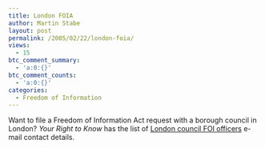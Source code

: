 ```yaml
---
title: London FOIA
author: Martin Stabe
layout: post
permalink: /2005/02/22/london-foia/
views:
  - 15
btc_comment_summary:
  - 'a:0:{}'
btc_comment_counts:
  - 'a:0:{}'
categories:
  - Freedom of Information
---
```

Want to file a Freedom of Information Act request with a borough council in London? *Your Right to Know* has the list of [London council FOI officers][1] e-mail contact details.

 [1]: http://www.yrtk.org/?p=136 "Your Right To Know � London FOI Forum"